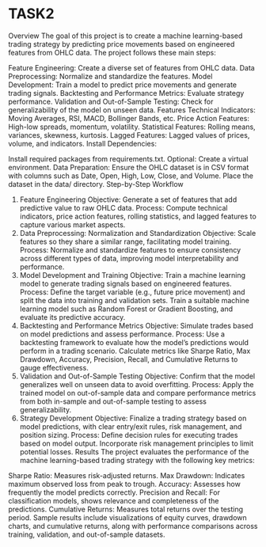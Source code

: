# TASK2
Overview
The goal of this project is to create a machine learning-based trading strategy by predicting price movements based on engineered features from OHLC data. The project follows these main steps:

Feature Engineering: Create a diverse set of features from OHLC data.
Data Preprocessing: Normalize and standardize the features.
Model Development: Train a model to predict price movements and generate trading signals.
Backtesting and Performance Metrics: Evaluate strategy performance.
Validation and Out-of-Sample Testing: Check for generalizability of the model on unseen data.
Features
Technical Indicators: Moving Averages, RSI, MACD, Bollinger Bands, etc.
Price Action Features: High-low spreads, momentum, volatility.
Statistical Features: Rolling means, variances, skewness, kurtosis.
Lagged Features: Lagged values of prices, volume, and indicators.
Install Dependencies:

Install required packages from requirements.txt.
Optional: Create a virtual environment.
Data Preparation: Ensure the OHLC dataset is in CSV format with columns such as Date, Open, High, Low, Close, and Volume. Place the dataset in the data/ directory.
Step-by-Step Workflow
1. Feature Engineering
Objective: Generate a set of features that add predictive value to raw OHLC data.
Process: Compute technical indicators, price action features, rolling statistics, and lagged features to capture various market aspects.
2. Data Preprocessing: Normalization and Standardization
Objective: Scale features so they share a similar range, facilitating model training.
Process: Normalize and standardize features to ensure consistency across different types of data, improving model interpretability and performance.
3. Model Development and Training
Objective: Train a machine learning model to generate trading signals based on engineered features.
Process: Define the target variable (e.g., future price movement) and split the data into training and validation sets. Train a suitable machine learning model such as Random Forest or Gradient Boosting, and evaluate its predictive accuracy.
4. Backtesting and Performance Metrics
Objective: Simulate trades based on model predictions and assess performance.
Process: Use a backtesting framework to evaluate how the model’s predictions would perform in a trading scenario. Calculate metrics like Sharpe Ratio, Max Drawdown, Accuracy, Precision, Recall, and Cumulative Returns to gauge effectiveness.
5. Validation and Out-of-Sample Testing
Objective: Confirm that the model generalizes well on unseen data to avoid overfitting.
Process: Apply the trained model on out-of-sample data and compare performance metrics from both in-sample and out-of-sample testing to assess generalizability.
6. Strategy Development
Objective: Finalize a trading strategy based on model predictions, with clear entry/exit rules, risk management, and position sizing.
Process: Define decision rules for executing trades based on model output. Incorporate risk management principles to limit potential losses.
Results
The project evaluates the performance of the machine learning-based trading strategy with the following key metrics:

Sharpe Ratio: Measures risk-adjusted returns.
Max Drawdown: Indicates maximum observed loss from peak to trough.
Accuracy: Assesses how frequently the model predicts correctly.
Precision and Recall: For classification models, shows relevance and completeness of the predictions.
Cumulative Returns: Measures total returns over the testing period.
Sample results include visualizations of equity curves, drawdown charts, and cumulative returns, along with performance comparisons across training, validation, and out-of-sample datasets.
